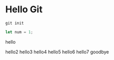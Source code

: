 # Hello Git

`git init`

```javascript
let num = 1;
```

hello

hello2
hello3
hello4
hello5
hello6
hello7
goodbye
